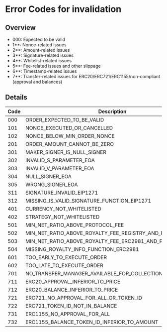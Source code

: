 # Error Codes for invalidation

## Overview

- 000: Expected to be valid
- 1\*\*: Nonce-related issues
- 2\*\*: Amount-related issues
- 3\*\*: Signature-related issues
- 4\*\*: Whitelist-related issues
- 5\*\*: Fee-related issues and other slippage
- 6\*\*: Timestamp-related issues
- 7\*\*: Transfer-related issues for ERC20/ERC721/ERC1155/non-compliant (approval and balances)

## Details

| Code | Description                                               |
| ---- | --------------------------------------------------------- |
| 000  | ORDER_EXPECTED_TO_BE_VALID                                |
| 101  | NONCE_EXECUTED_OR_CANCELLED                               |
| 102  | NONCE_BELOW_MIN_ORDER_NONCE                               |
| 201  | ORDER_AMOUNT_CANNOT_BE_ZERO                               |
| 301  | MAKER_SIGNER_IS_NULL_SIGNER                               |
| 302  | INVALID_S_PARAMETER_EOA                                   |
| 303  | INVALID_V_PARAMETER_EOA                                   |
| 304  | NULL_SIGNER_EOA                                           |
| 305  | WRONG_SIGNER_EOA                                          |
| 311  | SIGNATURE_INVALID_EIP1271                                 |
| 312  | MISSING_IS_VALID_SIGNATURE_FUNCTION_EIP1271               |
| 401  | CURRENCY_NOT_WHITELISTED                                  |
| 402  | STRATEGY_NOT_WHITELISTED                                  |
| 501  | MIN_NET_RATIO_ABOVE_PROTOCOL_FEE                          |
| 502  | MIN_NET_RATIO_ABOVE_ROYALTY_FEE_REGISTRY_AND_PROTOCOL_FEE |
| 503  | MIN_NET_RATIO_ABOVE_ROYALTY_FEE_ERC2981_AND_PROTOCOL_FEE  |
| 504  | MISSING_ROYALTY_INFO_FUNCTION_ERC2981                     |
| 601  | TOO_EARLY_TO_EXECUTE_ORDER                                |
| 602  | TOO_LATE_TO_EXECUTE_ORDER                                 |
| 701  | NO_TRANSFER_MANAGER_AVAILABLE_FOR_COLLECTION              |
| 711  | ERC20_APPROVAL_INFERIOR_TO_PRICE                          |
| 712  | ERC20_BALANCE_INFERIOR_TO_PRICE                           |
| 721  | ERC721_NO_APPROVAL_FOR_ALL_OR_TOKEN_ID                    |
| 722  | ERC721_TOKEN_ID_NOT_IN_BALANCE                            |
| 731  | ERC1155_NO_APPROVAL_FOR_ALL                               |
| 732  | ERC1155_BALANCE_TOKEN_ID_INFERIOR_TO_AMOUNT               |
